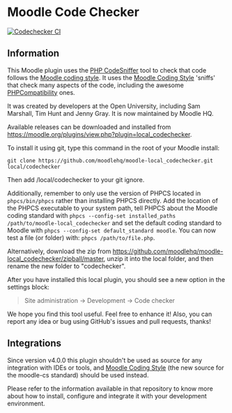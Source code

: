 Moodle Code Checker
===================

[![Codechecker CI](https://github.com/moodlehq/moodle-local_codechecker/actions/workflows/ci.yml/badge.svg)](https://github.com/moodlehq/moodle-local_codechecker/actions/workflows/ci.yml)

Information
-----------

This Moodle plugin uses the [PHP CodeSniffer](https://github.com/squizlabs/PHP_CodeSniffer) tool to
check that code follows the [Moodle coding style](http://docs.moodle.org/dev/Coding_style). It uses the [Moodle Coding Style](https://github.com/moodlehq/moodle-cs) 'sniffs' that check many aspects of the code, including the awesome [PHPCompatibility](https://github.com/PHPCompatibility/PHPCompatibility) ones.

It was created by developers at the Open University, including Sam Marshall,
Tim Hunt and Jenny Gray. It is now maintained by Moodle HQ.

Available releases can be downloaded and installed from
<https://moodle.org/plugins/view.php?plugin=local_codechecker>.

To install it using git, type this command in the root of your Moodle install:

    git clone https://github.com/moodlehq/moodle-local_codechecker.git local/codechecker

Then add /local/codechecker to your git ignore.

Additionally, remember to only use the version of PHPCS located in ``phpcs/bin/phpcs`` rather than installing PHPCS directly. Add the location of the PHPCS executable to your system path, tell PHPCS about the Moodle coding standard with ``phpcs --config-set installed_paths /path/to/moodle-local_codechecker``  and set the default coding standard to Moodle with ``phpcs --config-set default_standard moodle``.  You can now test a file (or folder) with: ``phpcs /path/to/file.php``.

Alternatively, download the zip from
<https://github.com/moodlehq/moodle-local_codechecker/zipball/master>,
unzip it into the local folder, and then rename the new folder to "codechecker".

After you have installed this local plugin, you
should see a new option in the settings block:

> Site administration -> Development -> Code checker

We hope you find this tool useful. Feel free to enhance it! Also, you can report any idea or bug using GitHub's issues and pull requests, thanks!


Integrations
------------

Since version v4.0.0 this plugin shouldn't be used as source for any integration with IDEs or tools, and [Moodle Coding Style](https://github.com/moodlehq/moodle-cs) (the new source for the moodle-cs standard) should be used instead.

Please refer to the information available in that repository to know more about how to install, configure and integrate it with your development environment.